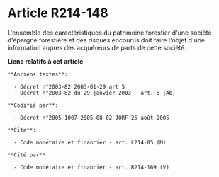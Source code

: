 # Article R214-148

L'ensemble des caractéristiques du patrimoine forestier d'une société d'épargne forestière et des risques encourus doit faire
l'objet d'une information auprès des acquéreurs de parts de cette société.

**Liens relatifs à cet article**

	**Anciens textes**:

	  - Décret n°2003-82 2003-01-29 art 5
	  - Décret n°2003-82 du 29 janvier 2003 - art. 5 (Ab)

	**Codifié par**:

	  - Décret n°2005-1007 2005-08-02 JORF 25 août 2005

	**Cite**:

	  - Code monétaire et financier - art. L214-85 (M)

	**Cité par**:

	  - Code monétaire et financier - art. R214-169 (V)
